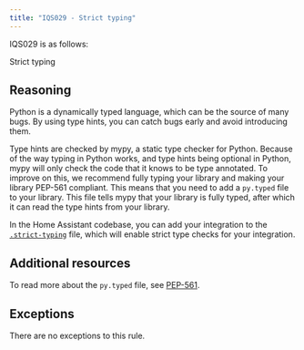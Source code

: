 ```yaml
---
title: "IQS029 - Strict typing"
---
```


IQS029 is as follows:

Strict typing

## Reasoning

Python is a dynamically typed language, which can be the source of many bugs.
By using type hints, you can catch bugs early and avoid introducing them.

Type hints are checked by mypy, a static type checker for Python.
Because of the way typing in Python works, and type hints being optional in Python, mypy will only check the code that it knows to be type annotated.
To improve on this, we recommend fully typing your library and making your library PEP-561 compliant.
This means that you need to add a `py.typed` file to your library.
This file tells mypy that your library is fully typed, after which it can read the type hints from your library.

In the Home Assistant codebase, you can add your integration to the [`.strict-typing`](https://github.com/home-assistant/core/blob/dev/.strict-typing) file, which will enable strict type checks for your integration.

## Additional resources

To read more about the `py.typed` file, see [PEP-561](https://peps.python.org/pep-0561/).

## Exceptions

There are no exceptions to this rule.